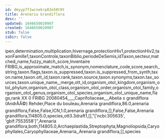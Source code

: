 ```yaml
---
id: dmyyp7f1wcnekrp83o58t9t
title: Arenaria Grandiflora
desc: ''
updated: 1646650020907
created: 1646650020907
stub: false
isDir: false
---
```

ipen,determination,multiplication,hivernage,protectionHiv1,protectionHiv2,taxonFamille1,taxonControle,taxonBiblio,periodeDeSemis,idTaxon,secteur,matched_name,fuzzy_match_score,Inventaire FRIBG,is_approximate_match,is_synonym,nomenclature_code,score,search_string,taxon.flags,taxon.is_suppressed,taxon.is_suppressed_from_synth,taxon.name,taxon.ott_id,taxon.rank,taxon.source,taxon.synonyms,taxon.tax_sources,taxon.unique_name,_merge,ott_id,organism_otol_kingdom,organism_otol_phylum,organism_otol_class,organism_otol_order,organism_otol_family,organism_otol_genus,organism_otol_species,organism_otol_unique_name,flags,rank
XX 0 FRIBG 20080454,,,,,,Caprifoliaceae,,,,Abelia x grandiflora (AndrÃÂ©) Rehder,Place du bouleau,Arenaria grandiflora,86.0,arenaria grandiflora,False,False,ICN,1.0,arenaria grandiflora,[],False,False,Arenaria grandiflora,114805.0,species,ott3.3draft1,[],"['ncbi:305635', 'gbif:7553558']",Arenaria grandiflora,both,114805.0,Archaeplastida,Streptophyta,Magnoliopsida,Caryophyllales,Caryophyllaceae,Arenaria,,Arenaria grandiflora,[],species
